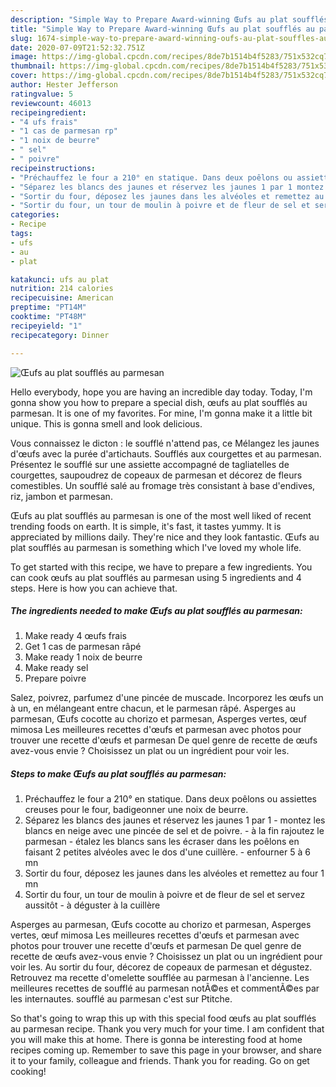 ```yaml
---
description: "Simple Way to Prepare Award-winning Œufs au plat soufflés au parmesan"
title: "Simple Way to Prepare Award-winning Œufs au plat soufflés au parmesan"
slug: 1674-simple-way-to-prepare-award-winning-oufs-au-plat-souffles-au-parmesan
date: 2020-07-09T21:52:32.751Z
image: https://img-global.cpcdn.com/recipes/8de7b1514b4f5283/751x532cq70/oeufs-au-plat-souffles-au-parmesan-photo-principale-de-la-recette.jpg
thumbnail: https://img-global.cpcdn.com/recipes/8de7b1514b4f5283/751x532cq70/oeufs-au-plat-souffles-au-parmesan-photo-principale-de-la-recette.jpg
cover: https://img-global.cpcdn.com/recipes/8de7b1514b4f5283/751x532cq70/oeufs-au-plat-souffles-au-parmesan-photo-principale-de-la-recette.jpg
author: Hester Jefferson
ratingvalue: 5
reviewcount: 46013
recipeingredient:
- "4 ufs frais"
- "1 cas de parmesan rp"
- "1 noix de beurre"
- " sel"
- " poivre"
recipeinstructions:
- "Préchauffez le four a 210° en statique. Dans deux poêlons ou assiettes creuses pour le four, badigeonner une noix de beurre."
- "Séparez les blancs des jaunes et réservez les jaunes 1 par 1 montez les blancs en neige avec une pincée de sel et de poivre. à la fin rajoutez le parmesan étalez les blancs sans les écraser dans les poêlons en faisant 2 petites alvéoles avec le dos d&#39;une cuillère. enfourner 5 à 6 mn"
- "Sortir du four, déposez les jaunes dans les alvéoles et remettez au four 1 mn"
- "Sortir du four, un tour de moulin à poivre et de fleur de sel et servez aussitôt à déguster à la cuillère"
categories:
- Recipe
tags:
- ufs
- au
- plat

katakunci: ufs au plat 
nutrition: 214 calories
recipecuisine: American
preptime: "PT14M"
cooktime: "PT48M"
recipeyield: "1"
recipecategory: Dinner

---
```



![Œufs au plat soufflés au parmesan](https://img-global.cpcdn.com/recipes/8de7b1514b4f5283/751x532cq70/oeufs-au-plat-souffles-au-parmesan-photo-principale-de-la-recette.jpg)

Hello everybody, hope you are having an incredible day today. Today, I'm gonna show you how to prepare a special dish, œufs au plat soufflés au parmesan. It is one of my favorites. For mine, I'm gonna make it a little bit unique. This is gonna smell and look delicious.

Vous connaissez le dicton : le soufflé n&#39;attend pas, ce Mélangez les jaunes d&#39;œufs avec la purée d&#39;artichauts. Soufflés aux courgettes et au parmesan. Présentez le soufflé sur une assiette accompagné de tagliatelles de courgettes, saupoudrez de copeaux de parmesan et décorez de fleurs comestibles. Un soufflé salé au fromage très consistant à base d&#39;endives, riz, jambon et parmesan.

Œufs au plat soufflés au parmesan is one of the most well liked of recent trending foods on earth. It is simple, it's fast, it tastes yummy. It is appreciated by millions daily. They're nice and they look fantastic. Œufs au plat soufflés au parmesan is something which I've loved my whole life.


To get started with this recipe, we have to prepare a few ingredients. You can cook œufs au plat soufflés au parmesan using 5 ingredients and 4 steps. Here is how you can achieve that.

<!--inarticleads1-->

##### The ingredients needed to make Œufs au plat soufflés au parmesan:

1. Make ready 4 œufs frais
1. Get 1 cas de parmesan râpé
1. Make ready 1 noix de beurre
1. Make ready  sel
1. Prepare  poivre


Salez, poivrez, parfumez d&#39;une pincée de muscade. Incorporez les œufs un à un, en mélangeant entre chacun, et le parmesan râpé. Asperges au parmesan, Œufs cocotte au chorizo et parmesan, Asperges vertes, œuf mimosa Les meilleures recettes d&#39;œufs et parmesan avec photos pour trouver une recette d&#39;œufs et parmesan De quel genre de recette de œufs avez-vous envie ? Choisissez un plat ou un ingrédient pour voir les. 

<!--inarticleads2-->

##### Steps to make Œufs au plat soufflés au parmesan:

1. Préchauffez le four a 210° en statique. Dans deux poêlons ou assiettes creuses pour le four, badigeonner une noix de beurre.
1. Séparez les blancs des jaunes et réservez les jaunes 1 par 1 - montez les blancs en neige avec une pincée de sel et de poivre. - à la fin rajoutez le parmesan - étalez les blancs sans les écraser dans les poêlons en faisant 2 petites alvéoles avec le dos d&#39;une cuillère. - enfourner 5 à 6 mn
1. Sortir du four, déposez les jaunes dans les alvéoles et remettez au four 1 mn
1. Sortir du four, un tour de moulin à poivre et de fleur de sel et servez aussitôt - à déguster à la cuillère


Asperges au parmesan, Œufs cocotte au chorizo et parmesan, Asperges vertes, œuf mimosa Les meilleures recettes d&#39;œufs et parmesan avec photos pour trouver une recette d&#39;œufs et parmesan De quel genre de recette de œufs avez-vous envie ? Choisissez un plat ou un ingrédient pour voir les. Au sortir du four, décorez de copeaux de parmesan et dégustez. Retrouvez ma recette d&#39;omelette soufflée au parmesan à l&#39;ancienne. Les meilleures recettes de soufflé au parmesan notÃ©es et commentÃ©es par les internautes. soufflé au parmesan c&#39;est sur Ptitche. 

So that's going to wrap this up with this special food œufs au plat soufflés au parmesan recipe. Thank you very much for your time. I am confident that you will make this at home. There is gonna be interesting food at home recipes coming up. Remember to save this page in your browser, and share it to your family, colleague and friends. Thank you for reading. Go on get cooking!
